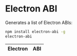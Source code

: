 # Electron ABI

Generates a list of Electron ABIs:
```bash
npm install electron-abi -g
electron-abi
```

Electron | ABI
---------|------
